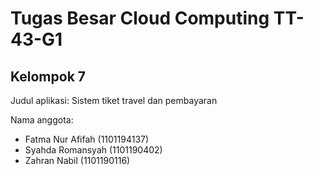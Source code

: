 # Tugas Besar Cloud Computing TT-43-G1

## Kelompok 7

Judul aplikasi: Sistem tiket travel dan pembayaran

Nama anggota:

- Fatma Nur Afifah (1101194137)
- Syahda Romansyah (1101190402)
- Zahran Nabil (1101190116)

